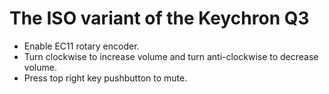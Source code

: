 # The ISO variant of the Keychron Q3

- Enable EC11 rotary encoder.
- Turn clockwise to increase volume and turn anti-clockwise to decrease volume.
- Press top right key pushbutton to mute.
